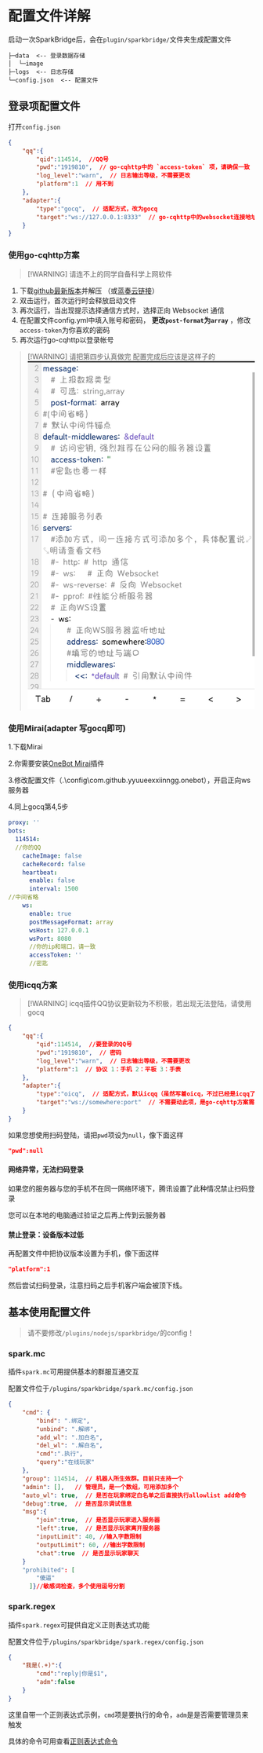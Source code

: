 # 配置文件详解

启动一次SparkBridge后，会在`plugin/sparkbridge/`文件夹生成配置文件

``` 
├─data  <-- 登录数据存储
│  └─image
├─logs  <-- 日志存储
└─config.json  <-- 配置文件

```
## 登录项配置文件
打开`config.json`
``` json
{
    "qq":{
        "qid":114514,  //QQ号
        "pwd":"1919810",  // go-cqhttp中的 `access-token` 项，请确保一致
        "log_level":"warn",  // 日志输出等级，不需要更改
        "platform":1  // 用不到
    },
    "adapter":{
        "type":"gocq",  // 适配方式，改为gocq
        "target":"ws://127.0.0.1:8333"  // go-cqhttp中的websocket连接地址，根据实际情况更改
    }
}
```

### 使用go-cqhttp方案

> [!WARNING] 请连不上的同学自备科学上网软件

1. 下载[github最新版本](https://github.com/Mrs4s/go-cqhttp/releases/latest)并解压
（或[蓝奏云链接](https://danieltoyama.lanzouy.com/iBZby0tociyd)）
2. 双击运行，首次运行时会释放启动文件
3. 再次运行，当出现提示选择通信方式时，选择正向 Websocket 通信
4. 在配置文件config.yml中填入账号和密码， __更改`post-format`为`array`__ ，修改`access-token`为你喜欢的密码
5. 再次运行go-cqhttp以登录帐号

> [!WARNING] 请把第四步认真做完
配置完成后应该是这样子的
![](./conf.jpg)
### 使用Mirai(adapter 写gocq即可)
1.下载Mirai

2.你需要安装[OneBot Mirai](https://github.com/yyuueexxiinngg/onebot-kotlin)插件

3.修改配置文件（.\config\com.github.yyuueexxiinngg.onebot），开启正向ws服务器

4.同上gocq第4,5步
``` yml
proxy: ''
bots: 
  114514: 
  //你的QQ
    cacheImage: false
    cacheRecord: false
    heartbeat: 
      enable: false
      interval: 1500
//中间省略
    ws: 
      enable: true
      postMessageFormat: array
      wsHost: 127.0.0.1
      wsPort: 8080
      //你的ip和端口，请一致
      accessToken: ''
      //密匙
```


### 使用icqq方案
> [!WARNING] icqq插件QQ协议更新较为不积极，若出现无法登陆，请使用gocq
``` json
{
    "qq":{
        "qid":114514,  //要登录的QQ号
        "pwd":"1919810",  // 密码
        "log_level":"warn",  // 日志输出等级，不需要更改
        "platform":1  // 协议 1：手机 2：平板 3：手表
    },
    "adapter":{
        "type":"oicq",  // 适配方式，默认icqq（虽然写着oicq，不过已经是icqq了（
        "target":"ws://somewhere:port"  // 不需要动此项，是go-cqhttp方案需要的
    }
}
```

如果您想使用扫码登陆，请把`pwd`项设为`null`，像下面这样

``` json
"pwd":null
```

#### 网络异常，无法扫码登录
如果您的服务器与您的手机不在同一网络环境下，腾讯设置了此种情况禁止扫码登录

您可以在本地的电脑通过验证之后再上传到云服务器

#### 禁止登录：设备版本过低
再配置文件中把协议版本设置为手机，像下面这样
``` json
"platform":1
```
然后尝试扫码登录，注意扫码之后手机客户端会被顶下线。


## 基本使用配置文件
> 请不要修改`/plugins/nodejs/sparkbridge/`的config！
### spark.mc

插件`spark.mc`可用提供基本的群服互通交互

配置文件位于`/plugins/sparkbridge/spark.mc/config.json`

``` json
{
    "cmd": {
        "bind": ".绑定",
        "unbind": ".解绑",
        "add_wl": ".加白名",
        "del_wl": ".解白名",
        "cmd":".执行",
        "query":"在线玩家"
    },
    "group": 114514,  // 机器人所生效群。目前只支持一个
    "admin": [],   // 管理员，是一个数组，可用添加多个
    "auto_wl": true,  // 是否在玩家绑定白名单之后直接执行allowlist add命令
    "debug":true,  // 是否显示调试信息
    "msg":{
        "join":true,  // 是否显示玩家进入服务器
        "left":true,  // 是否显示玩家离开服务器
        "inputLimit": 40, //输入字数限制
        "outputLimit": 60, //输出字数限制
        "chat":true  // 是否显示玩家聊天
    }
    "prohibited": [
        "傻逼"
      ]}//敏感词检查，多个使用逗号分割
```

### spark.regex

插件`spark.regex`可提供自定义正则表达式功能

配置文件位于`/plugins/sparkbridge/spark.regex/config.json`

``` json
{
    "我是(.+)":{
        "cmd":"reply|你是$1",
        "adm":false
    }
}
```

这里自带一个正则表达式示例，`cmd`项是要执行的命令，`adm`是是否需要管理员来触发

具体的命令可用查看[正则表达式命令](/subpages/cmd.md)
